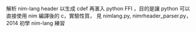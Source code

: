 
解析 nim-lang header 以生成 cdef 再滙入 python FFI ，目的是讓 python 可以直接使用 nim 編譯後的 c，實驗性質，
見 nimlang.py, nimrheader_parser.py，2014 初學 nim-lang 練習
